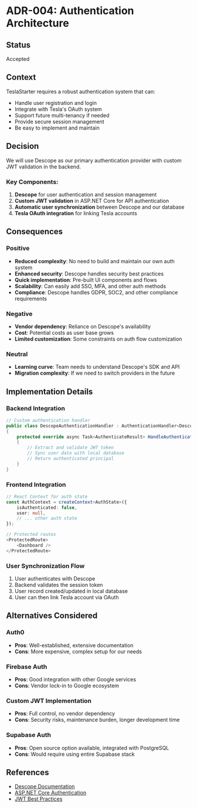 # ADR-004: Authentication Architecture

## Status
Accepted

## Context
TeslaStarter requires a robust authentication system that can:
- Handle user registration and login
- Integrate with Tesla's OAuth system
- Support future multi-tenancy if needed
- Provide secure session management
- Be easy to implement and maintain

## Decision
We will use Descope as our primary authentication provider with custom JWT validation in the backend.

### Key Components:
1. **Descope** for user authentication and session management
2. **Custom JWT validation** in ASP.NET Core for API authentication
3. **Automatic user synchronization** between Descope and our database
4. **Tesla OAuth integration** for linking Tesla accounts

## Consequences

### Positive
- **Reduced complexity**: No need to build and maintain our own auth system
- **Enhanced security**: Descope handles security best practices
- **Quick implementation**: Pre-built UI components and flows
- **Scalability**: Can easily add SSO, MFA, and other auth methods
- **Compliance**: Descope handles GDPR, SOC2, and other compliance requirements

### Negative
- **Vendor dependency**: Reliance on Descope's availability
- **Cost**: Potential costs as user base grows
- **Limited customization**: Some constraints on auth flow customization

### Neutral
- **Learning curve**: Team needs to understand Descope's SDK and API
- **Migration complexity**: If we need to switch providers in the future

## Implementation Details

### Backend Integration
```csharp
// Custom authentication handler
public class DescopeAuthenticationHandler : AuthenticationHandler<DescopeAuthenticationOptions>
{
    protected override async Task<AuthenticateResult> HandleAuthenticateAsync()
    {
        // Extract and validate JWT token
        // Sync user data with local database
        // Return authenticated principal
    }
}
```

### Frontend Integration
```typescript
// React Context for auth state
const AuthContext = createContext<AuthState>({
    isAuthenticated: false,
    user: null,
    // ... other auth state
});

// Protected routes
<ProtectedRoute>
    <Dashboard />
</ProtectedRoute>
```

### User Synchronization Flow
1. User authenticates with Descope
2. Backend validates the session token
3. User record created/updated in local database
4. User can then link Tesla account via OAuth

## Alternatives Considered

### Auth0
- **Pros**: Well-established, extensive documentation
- **Cons**: More expensive, complex setup for our needs

### Firebase Auth
- **Pros**: Good integration with other Google services
- **Cons**: Vendor lock-in to Google ecosystem

### Custom JWT Implementation
- **Pros**: Full control, no vendor dependency
- **Cons**: Security risks, maintenance burden, longer development time

### Supabase Auth
- **Pros**: Open source option available, integrated with PostgreSQL
- **Cons**: Would require using entire Supabase stack

## References
- [Descope Documentation](https://docs.descope.com)
- [ASP.NET Core Authentication](https://docs.microsoft.com/en-us/aspnet/core/security/authentication/)
- [JWT Best Practices](https://datatracker.ietf.org/doc/html/rfc8725)
